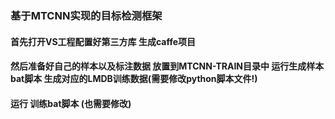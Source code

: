 ### 基于MTCNN实现的目标检测框架
#### 首先打开VS工程配置好第三方库 生成caffe项目
#### 然后准备好自己的样本以及标注数据 放置到MTCNN-TRAIN目录中 运行生成样本bat脚本 生成对应的LMDB训练数据(需要修改python脚本文件!)
#### 运行 训练bat脚本 (也需要修改)
